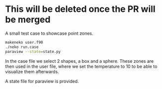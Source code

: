 # This will be deleted once the PR will be merged

A small test case to showcase point zones.

```bash
makeneko user.f90
./neko run.case
paraview --state=state.py
```

In the case file we select 2 shapes, a box and a sphere. These zones are then used in the user file, where we set the temperature to 10 to be able to visualize them afterwards.

A state file for paraview is provided.
